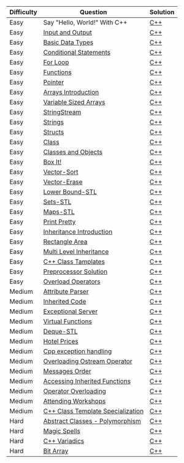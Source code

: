 |Difficulty|Question|Solution|
|-|-|-|
|Easy|Say "Hello, World!" With C++|[C++](https://)
|Easy|[Input and Output](https://www.hackerrank.com/challenges/cpp-input-and-output/problem?isFullScreen=true)|[C++](https://)
|Easy|[Basic Data Types](https://www.hackerrank.com/challenges/c-tutorial-basic-data-types/problem?isFullScreen=true)|[C++](https://)
|Easy|[Conditional Statements](https://www.hackerrank.com/challenges/c-tutorial-conditional-if-else/problem?isFullScreen=true)|[C++](https://)
|Easy|[For Loop](https://www.hackerrank.com/challenges/c-tutorial-for-loop/problem?isFullScreen=true)|[C++](https://)
|Easy|[Functions](https://www.hackerrank.com/challenges/c-tutorial-functions/problem?isFullScreen=true)|[C++](https://)
|Easy|[Pointer](https://www.hackerrank.com/challenges/c-tutorial-pointer/problem?isFullScreen=true)|[C++](https://)
|Easy|[Arrays Introduction](https://www.hackerrank.com/challenges/arrays-introduction/problem?isFullScreen=true)|[C++](https://)
|Easy|[Variable Sized Arrays](https://www.hackerrank.com/challenges/variable-sized-arrays/problem?isFullScreen=true)|[C++](https://)
|Easy|[StringStream](https://www.hackerrank.com/challenges/c-tutorial-stringstream/problem?isFullScreen=true)|[C++](https://)
|Easy|[Strings](https://www.hackerrank.com/challenges/c-tutorial-strings/problem?isFullScreen=true)|[C++](https://)
|Easy|[Structs](https://www.hackerrank.com/challenges/c-tutorial-struct/problem?isFullScreen=true)|[C++](https://)
|Easy|[Class](https://www.hackerrank.com/challenges/c-tutorial-class/problem?isFullScreen=true)|[C++](https://)
|Easy|[Classes and Objects](https://www.hackerrank.com/challenges/classes-objects/problem?isFullScreen=true)|[C++](https://)
|Easy|[Box It!](https://www.hackerrank.com/challenges/box-it/problem?isFullScreen=true)|[C++](https://)
|Easy|[Vector-Sort](https://www.hackerrank.com/challenges/vector-sort/problem?isFullScreen=true)|[C++](https://)
|Easy|[Vector-Erase](https://www.hackerrank.com/challenges/vector-erase/problem?isFullScreen=true)|[C++](https://)
|Easy|[Lower Bound-STL](https://www.hackerrank.com/challenges/cpp-lower-bound/problem?isFullScreen=true)|[C++](https://)
|Easy|[Sets-STL](https://www.hackerrank.com/challenges/cpp-sets/problem?isFullScreen=true)|[C++](https://)
|Easy|[Maps-STL](https://www.hackerrank.com/challenges/cpp-maps/problem?isFullScreen=true)|[C++](https://)
|Easy|[Print Pretty](https://www.hackerrank.com/challenges/prettyprint/problem?isFullScreen=true)|[C++](https://)
|Easy|[Inheritance Introduction](https://www.hackerrank.com/challenges/inheritance-introduction/problem?isFullScreen=true)|[C++](https://)
|Easy|[Rectangle Area](https://www.hackerrank.com/challenges/rectangle-area/problem?isFullScreen=true)|[C++](https://)
|Easy|[Multi Level Inheritance](https://www.hackerrank.com/challenges/multi-level-inheritance-cpp/problem?isFullScreen=true)|[C++](https://)
|Easy|[C++ Class Tamplates](https://www.hackerrank.com/challenges/c-class-templates/problem?isFullScreen=true)|[C++](https://)
|Easy|[Preprocessor Solution](https://www.hackerrank.com/challenges/preprocessor-solution/problem?isFullScreen=true)|[C++](https://)
|Easy|[Overload Operators](https://www.hackerrank.com/challenges/overload-operators/problem?isFullScreen=true)|[C++](https://)
|Medium|[Attribute Parser](https://www.hackerrank.com/challenges/attribute-parser/problem?isFullScreen=true)|[C++](https://)
|Medium|[Inherited Code](https://www.hackerrank.com/challenges/inherited-code/problem?isFullScreen=true)|[C++](https://)
|Medium|[Exceptional Server](https://www.hackerrank.com/challenges/exceptional-server/problem?isFullScreen=true)|[C++](https://)
|Medium|[Virtual Functions](https://www.hackerrank.com/challenges/virtual-functions/problem?isFullScreen=true)|[C++](https://)
|Medium|[Deque-STL](https://www.hackerrank.com/challenges/deque-stl/problem?isFullScreen=true)|[C++](https://)
|Medium|[Hotel Prices](https://www.hackerrank.com/challenges/hotel-prices/problem?isFullScreen=true)|[C++](https://)
|Medium|[Cpp exception handling](https://www.hackerrank.com/challenges/cpp-exception-handling/problem?isFullScreen=true)|[C++](https://)
|Medium|[Overloading Ostream Operator](https://www.hackerrank.com/challenges/overloading-ostream-operator/problem?isFullScreen=true)|[C++](https://)
|Medium|[Messages Order](https://www.hackerrank.com/challenges/messages-order/problem?isFullScreen=true)|[C++](https://)
|Medium|[Accessing Inherited Functions](https://www.hackerrank.com/challenges/accessing-inherited-functions/problem?isFullScreen=true)|[C++](https://)
|Medium|[Operator Overloading](https://www.hackerrank.com/challenges/operator-overloading/problem?isFullScreen=true)|[C++](https://)
|Medium|[Attending Workshops](https://www.hackerrank.com/challenges/attending-workshops/problem?isFullScreen=true)|[C++](https://)
|Medium|[C++ Class Template Specialization](https://www.hackerrank.com/challenges/cpp-class-template-specialization/problem?isFullScreen=true)|[C++](https://)
|Hard|[Abstract Classes - Polymorphism](https://www.hackerrank.com/challenges/abstract-classes-polymorphism/problem?isFullScreen=true)|[C++](https://)
|Hard|[Magic Spells](https://www.hackerrank.com/challenges/magic-spells/problem?isFullScreen=true)|[C++](https://)
|Hard|[C++ Variadics](https://www.hackerrank.com/challenges/cpp-variadics/problem?isFullScreen=true)|[C++](https://)
|Hard|[Bit Array](https://www.hackerrank.com/challenges/bitset-1/problem?isFullScreen=true)|[C++](https://)
